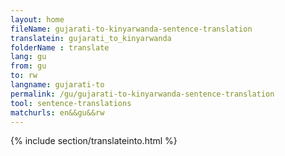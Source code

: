 ```yaml
---
layout: home
fileName: gujarati-to-kinyarwanda-sentence-translation
translatein: gujarati_to_kinyarwanda
folderName : translate
lang: gu
from: gu
to: rw
langname: gujarati-to
permalink: /gu/gujarati-to-kinyarwanda-sentence-translation
tool: sentence-translations
matchurls: en&&gu&&rw
---
```

{% include section/translateinto.html %}
